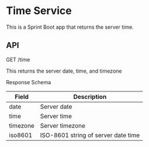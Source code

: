 Time Service
============

This is a Sprint Boot app that returns the server time.

API
---

GET /time

This returns the server date, time, and timezone

Response Schema

| Field     | Description                         |
|-----------|-------------------------------------|
| date      | Server date                         |
| time      | Server time                         |
| timezone  | Server timezone                     |
| iso8601   | ISO-8601 string of server date time |

